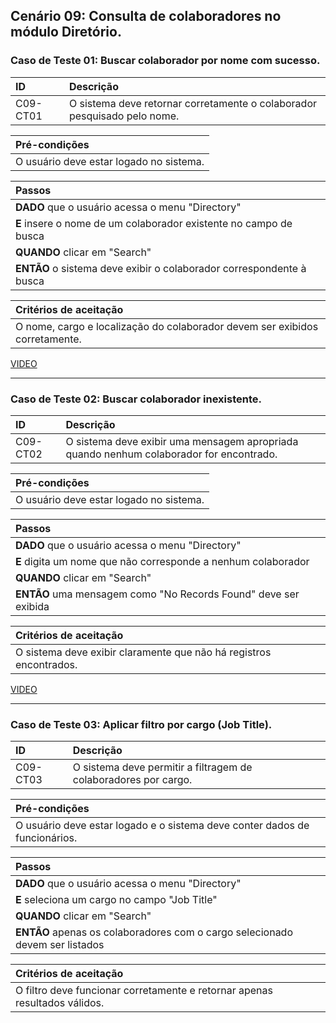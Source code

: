 ## Cenário 09: Consulta de colaboradores no módulo Diretório.

### Caso de Teste 01: Buscar colaborador por nome com sucesso.

| ID       | Descrição                                                               |
| :------- | :---------------------------------------------------------------------- |
| C09-CT01 | O sistema deve retornar corretamente o colaborador pesquisado pelo nome. |

| **Pré-condições**                                             |
| :------------------------------------------------------------ |
| O usuário deve estar logado no sistema.                       |

| **Passos**                                                        |
| :---------------------------------------------------------------- |
| **DADO** que o usuário acessa o menu \"Directory\"              |
| **E** insere o nome de um colaborador existente no campo de busca |
| **QUANDO** clicar em \"Search\"                                 |
| **ENTÃO** o sistema deve exibir o colaborador correspondente à busca |

| **Critérios de aceitação**                                      |
| :-------------------------------------------------------------- |
| O nome, cargo e localização do colaborador devem ser exibidos corretamente. |

[VIDEO](https://jam.dev/c/7b7d77c9-5963-4d89-9eb7-fa02c40a20c9)

---

### Caso de Teste 02: Buscar colaborador inexistente.

| ID       | Descrição                                                                   |
| :------- | :-------------------------------------------------------------------------- |
| C09-CT02 | O sistema deve exibir uma mensagem apropriada quando nenhum colaborador for encontrado. |

| **Pré-condições**                                             |
| :------------------------------------------------------------ |
| O usuário deve estar logado no sistema.                       |

| **Passos**                                                        |
| :---------------------------------------------------------------- |
| **DADO** que o usuário acessa o menu \"Directory\"              |
| **E** digita um nome que não corresponde a nenhum colaborador    |
| **QUANDO** clicar em \"Search\"                                 |
| **ENTÃO** uma mensagem como \"No Records Found\" deve ser exibida |

| **Critérios de aceitação**                                      |
| :-------------------------------------------------------------- |
| O sistema deve exibir claramente que não há registros encontrados. |

[VIDEO](https://jam.dev/c/3b9bf82e-c9b9-4e9b-b83a-c847df74010b)

---

### Caso de Teste 03: Aplicar filtro por cargo (Job Title).

| ID       | Descrição                                                                |
| :------- | :------------------------------------------------------------------------ |
| C09-CT03 | O sistema deve permitir a filtragem de colaboradores por cargo.           |

| **Pré-condições**                                             |
| :------------------------------------------------------------ |
| O usuário deve estar logado e o sistema deve conter dados de funcionários. |

| **Passos**                                                        |
| :---------------------------------------------------------------- |
| **DADO** que o usuário acessa o menu \"Directory\"              |
| **E** seleciona um cargo no campo \"Job Title\"                 |
| **QUANDO** clicar em \"Search\"                                 |
| **ENTÃO** apenas os colaboradores com o cargo selecionado devem ser listados |

| **Critérios de aceitação**                                      |
| :-------------------------------------------------------------- |
| O filtro deve funcionar corretamente e retornar apenas resultados válidos. |
